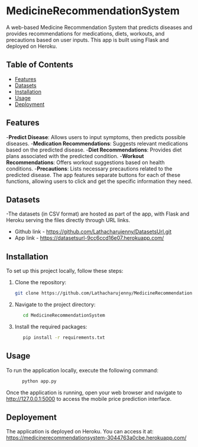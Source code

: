 # MedicineRecommendationSystem
A web-based Medicine Recommendation System that predicts diseases and provides recommendations for medications, diets, workouts, and precautions based on user inputs. This app is built using Flask and deployed on Heroku.

## Table of Contents
- [Features](##features)
- [Datasets](##datasets)
- [Installation](##installation)
- [Usage](##usage)
- [Deployment](##deployment)

## Features
-**Predict Disease**: Allows users to input symptoms, then predicts possible diseases.
-**Medication Recommendations**: Suggests relevant medications based on the predicted disease.
-**Diet Recommendations**: Provides diet plans associated with the predicted condition.
-**Workout Recommendations**: Offers workout suggestions based on health conditions.
-**Precautions**: Lists necessary precautions related to the predicted disease.
The app features separate buttons for each of these functions, allowing users to click and get the specific information they need.

## Datasets
-The datasets (in CSV format) are hosted as part of the app, with Flask and Heroku serving the files directly through URL links.
  - Github link - https://github.com/Lathacharujenny/DatasetsUrl.git
  - App link - https://datasetsurl-9cc6ccd16e07.herokuapp.com/
## Installation

To set up this project locally, follow these steps:

1. Clone the repository:
   ```bash
   git clone https://github.com/Lathacharujenny/MedicineRecommendationSystem.git
   ```
2. Navigate to the project directory:
    ```bash
       cd MedicineRecommendationSystem
   ```
3. Install the required packages:
    ```bash
       pip install -r requirements.txt
   ```

## Usage
To run the application locally, execute the following command:
 ```bash
       python app.py
   ```
Once the application is running, open your web browser and navigate to http://127.0.0.1:5000 to access the mobile price prediction interface.

## Deployement
The application is deployed on Heroku. You can access it at: https://medicinerecommendationsystem-3044763a0cbe.herokuapp.com/
